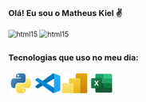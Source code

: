 ### Olá! Eu sou o Matheus Kiel ✌
<div style="Display: inline_block">
    <img align="center" alt="html15" src="https://github-readme-stats.vercel.app/api?username=matheuskiel&show_icons=true&theme=tokyonight">
    <img align="center" alt="html15" src="https://github-readme-stats.vercel.app/api/top-langs/?username=matheuskiel&theme=tokyonight">
</div>

##

### Tecnologias que uso no meu dia:
<div style="Display: inline_block">
    <img align="center" alt="kiel-powerBI" height="50" width="50" src="/icons/python-original.svg">
    <img align="center" alt="kiel-powerBI" height="40" width="50" src="/icons/vscode-original.svg">
    <img align="center" alt="kiel-powerBI" height="40" width="50" src="/icons/Power-BI.svg">
    <img align="center" alt="kiel-powerBI" height="50" width="50" src="/icons/excel-icon.svg">
</div>

##

